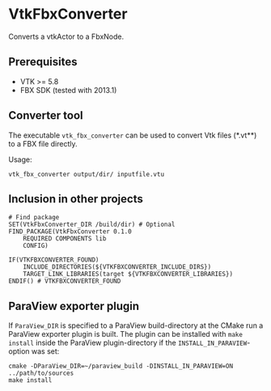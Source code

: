 # VtkFbxConverter #

Converts a vtkActor to a FbxNode.

## Prerequisites ##

- VTK >= 5.8
- FBX SDK (tested with 2013.1)

## Converter tool ##

The executable `vtk_fbx_converter` can be used to convert Vtk files (*.vt**) to a FBX file directly.

Usage:

    vtk_fbx_converter output/dir/ inputfile.vtu


## Inclusion in other projects ##

    # Find package
    SET(VtkFbxConverter_DIR /build/dir) # Optional
    FIND_PACKAGE(VtkFbxConverter 0.1.0
    	REQUIRED COMPONENTS lib
    	CONFIG)

    IF(VTKFBXCONVERTER_FOUND)
    	INCLUDE_DIRECTORIES(${VTKFBXCONVERTER_INCLUDE_DIRS})
    	TARGET_LINK_LIBRARIES(target ${VTKFBXCONVERTER_LIBRARIES})
    ENDIF() # VTKFBXCONVERTER_FOUND

## ParaView exporter plugin ##

If `ParaView_DIR` is specified to a ParaView build-directory at the CMake run a ParaView exporter plugin is built.
The plugin can be installed with `make install` inside the ParaView plugin-directory if the
`INSTALL_IN_PARAVIEW`-option was set:

    cmake -DParaView_DIR=~/paraview_build -DINSTALL_IN_PARAVIEW=ON ../path/to/sources
    make install
